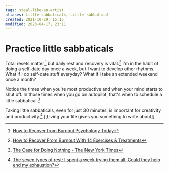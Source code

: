 ```yaml
---
tags: steal-like-an-artist 
aliases: Little sabbaticals, Little sabbatical
created: 2021-10-29, 15:15
modified: 2023-04-17, 23:11
---
```


# Practice little sabbaticals
Total resets matter,[^1] but daily rest and recovery is vital.[^2] I'm in the habit of doing a self-date day once a week, but I want to develop other rhythms. What if I do self-date stuff everyday? What if I take an extended weekend once a month?

Notice the times when you're most productive and when your mind starts to shut off. In those times when you go on autopilot, that's when to schedule a little sabbatical.[^3]

Taking little sabbaticals, even for just 30 minutes, is important for creativity and productivity.[^4] [[Living your life gives you something to write about]].

[^1]: [How to Recover from Burnout Psychology Today](https://www.psychologytoday.com/us/blog/the-playing-field/202101/how-recover-burnout?utm_source=pocket_mylist)
[^2]: [How to Recover From Burnout With 14 Exercises & Treatments](https://positivepsychology.com/how-to-recover-burnout/?utm_source=pocket_mylist)
[^3]: [The Case for Doing Nothing - The New York Times](https://www.nytimes.com/2019/04/29/smarter-living/the-case-for-doing-nothing.html?mc=contentTWdom&ad-keywords=auddevgate)
[^4]: [The seven types of rest: I spent a week trying them all. Could they help end my exhaustion?](https://www.theguardian.com/lifeandstyle/2021/nov/25/the-seven-types-of-rest-i-spent-a-week-trying-them-all-could-they-help-end-my-exhaustion?utm_source=pocket&utm_medium=email&utm_campaign=pockethits)
